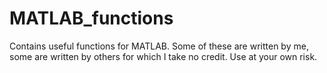 # MATLAB_functions
Contains useful functions for MATLAB. Some of these are written by me, some are written by others for which I take no credit. Use at your own risk.
